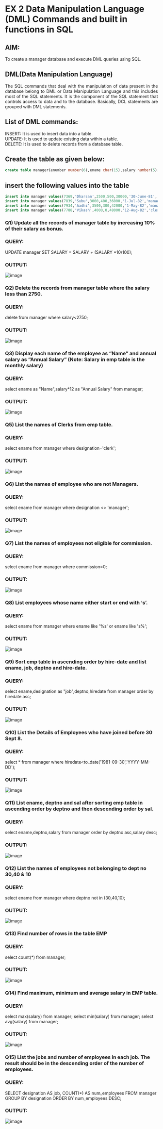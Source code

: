 # EX 2 Data Manipulation Language (DML) Commands and built in functions in SQL
## AIM:
To create a manager database and execute DML queries using SQL.


## DML(Data Manipulation Language)
<div align="justify">
The SQL commands that deal with the manipulation of data present in the database belong to DML or Data Manipulation Language and this includes most of the SQL statements. It is the component of the SQL statement that controls access to data and to the database. Basically, DCL statements are grouped with DML statements.
</div>

## List of DML commands: 
<div align="justify">
INSERT: It is used to insert data into a table.<br>
UPDATE: It is used to update existing data within a table.<br>
DELETE: It is used to delete records from a database table.<br>
</div>

## Create the table as given below:
```sql
create table manager(enumber number(6),ename char(15),salary number(5),commission number(4),annualsalary number(7),Hiredate date,designation char(10),deptno number(2),reporting char(10));
```
## insert the following values into the table
```sql
insert into manager values(7369,'Dharsan',2500,500,30000,'30-June-81','clerk',10,'John');
insert into manager values(7839,'Subu',3000,400,36000,'1-Jul-82','manager',null,'James');
insert into manager values(7934,'Aadhi',3500,300,42000,'1-May-82','manager',30,NULL);
insert into manager values(7788,'Vikash',4000,0,48000,'12-Aug-82','clerk',50,'Bond');
```

### Q1) Update all the records of manager table by increasing 10% of their salary as bonus.
### QUERY:
UPDATE manager
SET SALARY = SALARY + (SALARY *10/100);
### OUTPUT:
![image](https://github.com/Priya-Loganathan/EX-2-Data-Manipulation-Language-DML-and-Data-Control-Language-DCL-Commands/assets/121166075/474a1e14-6cdd-4403-814a-6bc194c078ef)

### Q2) Delete the records from manager table where the salary less than 2750.
### QUERY:
delete from manager
 where salary<2750;
### OUTPUT:
![image](https://github.com/Priya-Loganathan/EX-2-Data-Manipulation-Language-DML-and-Data-Control-Language-DCL-Commands/assets/121166075/7d0ef3a1-bbac-40e7-bfc2-c25a897ef53a)

### Q3) Display each name of the employee as “Name” and annual salary as “Annual Salary” (Note: Salary in emp table is the monthly salary)
### QUERY:
 select ename as "Name",salary*12 as "Annual Salary" from manager;
### OUTPUT:
![image](https://github.com/Priya-Loganathan/EX-2-Data-Manipulation-Language-DML-and-Data-Control-Language-DCL-Commands/assets/121166075/028e9357-3b99-4586-820b-a22aa46ad884)

### Q5)	List the names of Clerks from emp table.
### QUERY:
select ename from manager where designation='clerk';
### OUTPUT:
![image](https://github.com/Priya-Loganathan/EX-2-Data-Manipulation-Language-DML-and-Data-Control-Language-DCL-Commands/assets/121166075/f8673470-345f-4434-9bb6-89454b10b302)

### Q6)	List the names of employee who are not Managers.
### QUERY:
select ename from manager where designation <> 'manager';
### OUTPUT:
![image](https://github.com/Priya-Loganathan/EX-2-Data-Manipulation-Language-DML-and-Data-Control-Language-DCL-Commands/assets/121166075/af076f12-2ca7-4b52-b78e-fb7c8386c928)

### Q7)	List the names of employees not eligible for commission.
### QUERY:
select ename from manager where commission=0;
### OUTPUT:
![image](https://github.com/Priya-Loganathan/EX-2-Data-Manipulation-Language-DML-and-Data-Control-Language-DCL-Commands/assets/121166075/e6607d0d-2495-4ccd-8249-c5ceb400f3e4)

### Q8)	List employees whose name either start or end with ‘s’.
### QUERY:
select ename from manager where ename like '%s' or ename like 's%';
### OUTPUT:
![image](https://github.com/Priya-Loganathan/EX-2-Data-Manipulation-Language-DML-and-Data-Control-Language-DCL-Commands/assets/121166075/c655969e-f890-4273-ac2e-aa10d27dd6f5)

### Q9) Sort emp table in ascending order by hire-date and list ename, job, deptno and hire-date.
### QUERY:
 select ename,designation as "job",deptno,hiredate from manager order by hiredate asc;
### OUTPUT:
![image](https://github.com/Priya-Loganathan/EX-2-Data-Manipulation-Language-DML-and-Data-Control-Language-DCL-Commands/assets/121166075/7f97057e-e030-49fd-a886-5b11b510edfe)

### Q10) List the Details of Employees who have joined before 30 Sept 8.
### QUERY:
select * from manager where hiredate<to_date('1981-09-30','YYYY-MM-DD');
### OUTPUT:
![image](https://github.com/Priya-Loganathan/EX-2-Data-Manipulation-Language-DML-and-Data-Control-Language-DCL-Commands/assets/121166075/2a1465fe-c2e5-4c01-8702-58f9095fcf8f)

### Q11)	List ename, deptno and sal after sorting emp table in ascending order by deptno and then descending order by sal.
### QUERY:
select ename,deptno,salary from manager order by deptno asc,salary desc;
### OUTPUT:
![image](https://github.com/Priya-Loganathan/EX-2-Data-Manipulation-Language-DML-and-Data-Control-Language-DCL-Commands/assets/121166075/8a00fbd9-46a1-462e-9039-463193c8efbc)

### Q12) List the names of employees not belonging to dept no 30,40 & 10
### QUERY:
select ename from manager where deptno not in (30,40,10);
### OUTPUT:
![image](https://github.com/Priya-Loganathan/EX-2-Data-Manipulation-Language-DML-and-Data-Control-Language-DCL-Commands/assets/121166075/3afd2ad6-229f-4b20-9659-7eb45b3393d6)

### Q13) Find number of rows in the table EMP
### QUERY:
select count(*) from manager;
### OUTPUT:
![image](https://github.com/Priya-Loganathan/EX-2-Data-Manipulation-Language-DML-and-Data-Control-Language-DCL-Commands/assets/121166075/bc7ea0f4-3802-429d-9f96-83e60cf1c3fd)

### Q14) Find maximum, minimum and average salary in EMP table.
### QUERY:
select max(salary) from manager;
select min(salary) from manager;
select avg(salary) from manager;
### OUTPUT:
![image](https://github.com/Priya-Loganathan/EX-2-Data-Manipulation-Language-DML-and-Data-Control-Language-DCL-Commands/assets/121166075/368b0c3f-2575-41a6-b733-bc73fc7f2f15)

### Q15) List the jobs and number of employees in each job. The result should be in the descending order of the number of employees.
### QUERY:
 SELECT designation AS job, COUNT(*) AS num_employees FROM manager GROUP BY designation ORDER BY num_employees DESC;
### OUTPUT:
![image](https://github.com/Priya-Loganathan/EX-2-Data-Manipulation-Language-DML-and-Data-Control-Language-DCL-Commands/assets/121166075/72c4043e-ff24-46a3-9791-16b6cd70b178)
